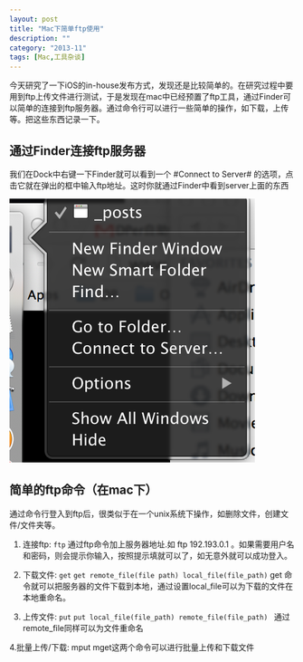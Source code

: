 ```yaml
---
layout: post
title: "Mac下简单ftp使用"
description: ""
category: "2013-11"
tags: [Mac,工具杂谈]
---
```


今天研究了一下iOS的in-house发布方式，发现还是比较简单的。在研究过程中要用到ftp上传文件进行测试，于是发现在mac中已经预置了ftp工具，通过Finder可以简单的连接到ftp服务器。通过命令行可以进行一些简单的操作，如下载，上传等。把这些东西记录一下。

通过Finder连接ftp服务器
--------------------------
我们在Dock中右键一下Finder就可以看到一个 #Connect to Server# 的选项，点击它就在弹出的框中输入ftp地址。这时你就通过Finder中看到server上面的东西

![](/assets/2013-11-13-ftp.png)

简单的ftp命令（在mac下）
-------------------------------

通过命令行登入到ftp后，很类似于在一个unix系统下操作，如删除文件，创建文件/文件夹等。

1. 连接ftp: `ftp` 通过ftp命令加上服务器地址.如 ftp 192.193.0.1 。如果需要用户名和密码，则会提示你输入，按照提示填就可以了，如无意外就可以成功登入。

2. 下载文件: `get` `get remote_file(file path) local_file(file_path)` get 命令就可以把服务器的文件下载到本地，通过设置local_file可以为下载的文件在本地重命名。

3. 上传文件: `put` `put local_file(file_path) remote_file(file_path) ` 通过remote_file同样可以为文件重命名

4.批量上传/下载: mput mget这两个命令可以进行批量上传和下载文件
